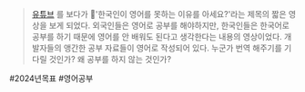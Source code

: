> [유튜브](https://youtu.be/7mAqOZFduxo?si=VudQjE3366jTegfR) 를 보다가 '한국인이 영어를 못하는 이유를 아세요?'라는 제목의 짧은 영상을 보게 되었다.
> 외국인들은 영어로 공부를 해야하지만, 한국인들은 한국어로 공부를 하기 때문에 영어를 안 배워도 된다고 생각한다는 내용의 영상이었다.
> 개발자들의 앵간한 공부 자료들이 영어로 작성되어 있다.
> 누군가 번역 해주기를 기다릴 것인가? 왜 공부를 하지 않는 것인가?


#2024년목표 #영어공부

